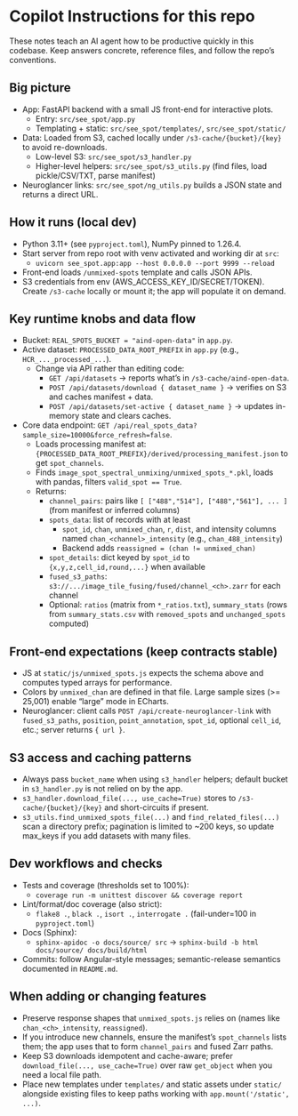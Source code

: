 # Copilot Instructions for this repo

These notes teach an AI agent how to be productive quickly in this codebase. Keep answers concrete, reference files, and follow the repo’s conventions.

## Big picture
- App: FastAPI backend with a small JS front-end for interactive plots.
  - Entry: `src/see_spot/app.py`
  - Templating + static: `src/see_spot/templates/`, `src/see_spot/static/`
- Data: Loaded from S3, cached locally under `/s3-cache/{bucket}/{key}` to avoid re-downloads.
  - Low-level S3: `src/see_spot/s3_handler.py`
  - Higher-level helpers: `src/see_spot/s3_utils.py` (find files, load pickle/CSV/TXT, parse manifest)
- Neuroglancer links: `src/see_spot/ng_utils.py` builds a JSON state and returns a direct URL.

## How it runs (local dev)
- Python 3.11+ (see `pyproject.toml`), NumPy pinned to 1.26.4.
- Start server from repo root with venv activated and working dir at `src`:
  - `uvicorn see_spot.app:app --host 0.0.0.0 --port 9999 --reload`
- Front-end loads `/unmixed-spots` template and calls JSON APIs.
- S3 credentials from env (AWS_ACCESS_KEY_ID/SECRET/TOKEN). Create `/s3-cache` locally or mount it; the app will populate it on demand.

## Key runtime knobs and data flow
- Bucket: `REAL_SPOTS_BUCKET = "aind-open-data"` in `app.py`.
- Active dataset: `PROCESSED_DATA_ROOT_PREFIX` in `app.py` (e.g., `HCR_..._processed_...`).
  - Change via API rather than editing code:
    - `GET /api/datasets` → reports what’s in `/s3-cache/aind-open-data`.
    - `POST /api/datasets/download { dataset_name }` → verifies on S3 and caches manifest + data.
    - `POST /api/datasets/set-active { dataset_name }` → updates in-memory state and clears caches.
- Core data endpoint: `GET /api/real_spots_data?sample_size=10000&force_refresh=false`.
  - Loads processing manifest at: `{PROCESSED_DATA_ROOT_PREFIX}/derived/processing_manifest.json` to get `spot_channels`.
  - Finds `image_spot_spectral_unmixing/unmixed_spots_*.pkl`, loads with pandas, filters `valid_spot == True`.
  - Returns:
    - `channel_pairs`: pairs like `[ ["488","514"], ["488","561"], ... ]` (from manifest or inferred columns)
    - `spots_data`: list of records with at least
      - `spot_id`, `chan`, `unmixed_chan`, `r`, `dist`, and intensity columns named `chan_<channel>_intensity` (e.g., `chan_488_intensity`)
      - Backend adds `reassigned = (chan != unmixed_chan)`
    - `spot_details`: dict keyed by `spot_id` to `{x,y,z,cell_id,round,...}` when available
    - `fused_s3_paths`: `s3://.../image_tile_fusing/fused/channel_<ch>.zarr` for each channel
    - Optional: `ratios` (matrix from `*_ratios.txt`), `summary_stats` (rows from `summary_stats.csv` with `removed_spots` and `unchanged_spots` computed)

## Front-end expectations (keep contracts stable)
- JS at `static/js/unmixed_spots.js` expects the schema above and computes typed arrays for performance.
- Colors by `unmixed_chan` are defined in that file. Large sample sizes (>= 25,001) enable “large” mode in ECharts.
- Neuroglancer: client calls `POST /api/create-neuroglancer-link` with `fused_s3_paths`, `position`, `point_annotation`, `spot_id`, optional `cell_id`, etc.; server returns `{ url }`.

## S3 access and caching patterns
- Always pass `bucket_name` when using `s3_handler` helpers; default bucket in `s3_handler.py` is not relied on by the app.
- `s3_handler.download_file(..., use_cache=True)` stores to `/s3-cache/{bucket}/{key}` and short-circuits if present.
- `s3_utils.find_unmixed_spots_file(...)` and `find_related_files(...)` scan a directory prefix; pagination is limited to ~200 keys, so update max_keys if you add datasets with many files.

## Dev workflows and checks
- Tests and coverage (thresholds set to 100%):
  - `coverage run -m unittest discover && coverage report`
- Lint/format/doc coverage (also strict):
  - `flake8 .`, `black .`, `isort .`, `interrogate .` (fail-under=100 in `pyproject.toml`)
- Docs (Sphinx):
  - `sphinx-apidoc -o docs/source/ src` → `sphinx-build -b html docs/source/ docs/build/html`
- Commits: follow Angular-style messages; semantic-release semantics documented in `README.md`.

## When adding or changing features
- Preserve response shapes that `unmixed_spots.js` relies on (names like `chan_<ch>_intensity`, `reassigned`).
- If you introduce new channels, ensure the manifest’s `spot_channels` lists them; the app uses that to form `channel_pairs` and fused Zarr paths.
- Keep S3 downloads idempotent and cache-aware; prefer `download_file(..., use_cache=True)` over raw `get_object` when you need a local file path.
- Place new templates under `templates/` and static assets under `static/` alongside existing files to keep paths working with `app.mount('/static', ...)`.